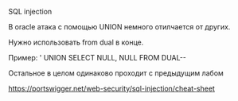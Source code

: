 SQL injection

В oracle атака с помощью UNION немного отилчается от других.

Нужно использовать from dual в конце.

Пример: ' UNION SELECT NULL, NULL FROM DUAL--

Остальное в целом одинаково проходит с предыдущим лабом

https://portswigger.net/web-security/sql-injection/cheat-sheet
